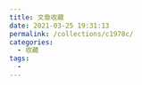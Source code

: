 ```yaml
---
title: 文章收藏
date: 2021-03-25 19:31:13
permalink: /collections/c1978c/
categories: 
  - 收藏
tags: 
  - 
---
```

